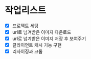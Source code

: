# 작업리스트
- [x] 프로젝트 세팅
- [x] url로 넘겨받은 이미지 다운로드
- [x] url로 넘겨받은 이미지 저장 후 보여주기
- [x] 클라이언트 캐시 기능 구현
- [x] 리사이징과 크롭